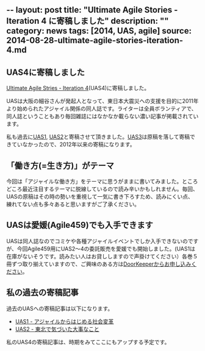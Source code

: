 --
layout: post
title: "Ultimate Agile Stories - Iteration 4 に寄稿しました"
description: ""
category: news
tags: [2014, UAS, agile]
source: 2014-08-28-ultimate-agile-stories-iteration-4.md
---

## UAS4に寄稿しました
[Ultimate Agile Stries - Iteration 4](http://ultimateagilestories.web.fc2.com/bookcontents4.html)(UAS4)に寄稿しました。

UASは大阪の細谷さんが発起人となって、東日本大震災への支援を目的に2011年より始められたアジャイル関係の同人誌です。ライターは全員ボランティアで、同人誌ということもあり毎回雑誌にはなかなか載らない濃い記事が掲載されています。

私も過去に[UAS1](http://ultimateagilestories.web.fc2.com/bookcontents1.html), [UAS2](http://ultimateagilestories.web.fc2.com/bookcontents2.html)と寄稿させて頂きました。[UAS3](http://ultimateagilestories.web.fc2.com/bookcontents3.html)は原稿を落して寄稿できていなかったので、2012年以来の寄稿になります。

## 「働き方(=生き方)」がテーマ

今回は「アジャイルな働き方」をテーマに思うがままに書いてみました。ところどころ最近注目するテーマに脱線しているので読み辛いかもしれません。毎回、UASの原稿はその時の勢いを重視して一気に書き下ろすため、読みにくい点、練れてない点も多々あると思いますがご了承ください。

## UASは愛媛(Agile459)でも入手できます

UASは同人誌なのでコミケや各種アジャイルイベントでしか入手できないのですが、今回Agile459用にUAS2〜4の委託販売を愛媛でも開始しました。(UAS1は在庫がないそうです。読みたい人はお貸ししますので声掛けてください）各巻５冊ずつ取り揃えていますので、ご興味のある方は[DoorKeeperからお申し込みください](http://agile459.doorkeeper.jp/events/14674)。

## 私の過去の寄稿記事

過去のUASへの寄稿記事は以下になります。

* [UAS1 - アジャイルからはじめる社会変革](http://giantech.jp/pages/uas/ultimate-agile-stories-iteration-1-kkd)
* [UAS2 - 東北で気づいた大事なこと](http://giantech.jp/pages/uas/ultimate-agile-stories-iteration-2-kkd)

私のUAS4の寄稿記事は、時期をみてここにもアップする予定です。



